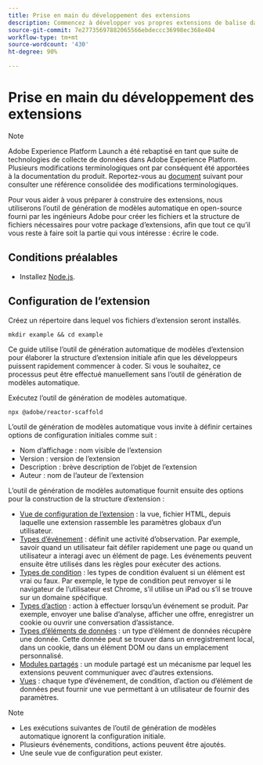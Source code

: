 ```yaml
---
title: Prise en main du développement des extensions
description: Commencez à développer vos propres extensions de balise dans Adobe Experience Platform.
source-git-commit: 7e27735697882065566ebdeccc36998ec368e404
workflow-type: tm+mt
source-wordcount: '430'
ht-degree: 90%

---
```


# Prise en main du développement des extensions

>[!NOTE]
>
>Adobe Experience Platform Launch a été rebaptisé en tant que suite de technologies de collecte de données dans Adobe Experience Platform. Plusieurs modifications terminologiques ont par conséquent été apportées à la documentation du produit. Reportez-vous au [document](../term-updates.md) suivant pour consulter une référence consolidée des modifications terminologiques.

Pour vous aider à vous préparer à construire des extensions, nous utiliserons l’outil de génération de modèles automatique en open-source fourni par les ingénieurs Adobe pour créer les fichiers et la structure de fichiers nécessaires pour votre package d’extensions, afin que tout ce qu’il vous reste à faire soit la partie qui vous intéresse : écrire le code.

## Conditions préalables

* Installez [Node.js](https://nodejs.org/fr/download/).

## Configuration de l’extension

Créez un répertoire dans lequel vos fichiers d’extension seront installés.

```shell
mkdir example && cd example
```

Ce guide utilise l’outil de génération automatique de modèles d’extension pour élaborer la structure d’extension initiale afin que les développeurs puissent rapidement commencer à coder. Si vous le souhaitez, ce processus peut être effectué manuellement sans l’outil de génération de modèles automatique.

Exécutez l’outil de génération de modèles automatique.

```shell
npx @adobe/reactor-scaffold
```

L’outil de génération de modèles automatique vous invite à définir certaines options de configuration initiales comme suit :

* Nom d’affichage : nom visible de l’extension
* Version : version de l’extension
* Description : brève description de l’objet de l’extension
* Auteur : nom de l’auteur de l’extension

L’outil de génération de modèles automatique fournit ensuite des options pour la construction de la structure d’extension :

* [Vue de configuration de l’extension](./configuration.md) : la vue, fichier HTML, depuis laquelle une extension rassemble les paramètres globaux d’un utilisateur.
* [Types d’événement](./web/event-types.md) : définit une activité d’observation. Par exemple, savoir quand un utilisateur fait défiler rapidement une page ou quand un utilisateur a interagi avec un élément de page. Les événements peuvent ensuite être utilisés dans les règles pour exécuter des actions.
* [Types de condition](./web/condition-types.md) : les types de condition évaluent si un élément est vrai ou faux. Par exemple, le type de condition peut renvoyer si le navigateur de l’utilisateur est Chrome, s’il utilise un iPad ou s’il se trouve sur un domaine spécifique.
* [Types d’action](./web/action-types.md) : action à effectuer lorsqu’un événement se produit. Par exemple, envoyer une balise d’analyse, afficher une offre, enregistrer un cookie ou ouvrir une conversation d’assistance.
* [Types d’éléments de données](./web/data-element-types.md) : un type d’élément de données récupère une donnée. Cette donnée peut se trouver dans un enregistrement local, dans un cookie, dans un élément DOM ou dans un emplacement personnalisé.
* [Modules partagés](./web/shared.md) : un module partagé est un mécanisme par lequel les extensions peuvent communiquer avec d’autres extensions.
* [Vues](./web/views.md) : chaque type d’événement, de condition, d’action ou d’élément de données peut fournir une vue permettant à un utilisateur de fournir des paramètres.

>[!NOTE]
>
>* Les exécutions suivantes de l’outil de génération de modèles automatique ignorent la configuration initiale.
>* Plusieurs événements, conditions, actions peuvent être ajoutés.
>* Une seule vue de configuration peut exister.

